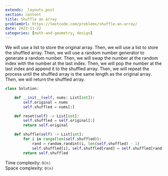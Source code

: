 ```yaml
---
extends: _layouts.post
section: content
title: Shuffle an array
problemUrl: https://leetcode.com/problems/shuffle-an-array/
date: 2022-11-22
categories: [math-and-geometry, design]
---
```


We will use a list to store the original array. Then, we will use a list to store the shuffled array. Then, we will use a random number generator to generate a random number. Then, we will swap the number at the random index with the number at the last index. Then, we will pop the number at the last index and append it to the shuffled array. Then, we will repeat the process until the shuffled array is the same length as the original array. Then, we will return the shuffled array.

```python
class Solution:

    def __init__(self, nums: List[int]):
        self.original = nums
        self.shuffled = nums[:]

    def reset(self) -> List[int]:
        self.shuffled = self.original[:]
        return self.original

    def shuffle(self) -> List[int]:
        for i in range(len(self.shuffled)):
            rand = random.randint(i, len(self.shuffled) - 1)
            self.shuffled[i], self.shuffled[rand] = self.shuffled[rand], self.shuffled[i]
        return self.shuffled
```

Time complexity: `O(n)` <br/>
Space complexity: `O(n)`